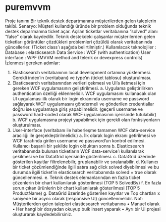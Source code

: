 # puremvvm
Proje tanımı
Bir teknik destek departmanına müşterilerden gelen taleplerin takibi.
Senaryo: Müşteri kullandığı üründe bir problem olduğunda teknik destek deparmanına ticket açar.
Açılan ticketlar veritabanına “solved” alanı “false” olarak kaydedilir. Teknik destekdeki çalışanlar
müşterilerden gelen ticketları görüntüler çözdükleri problemleri çözüldü olarak veritabanında
güncellerler. (Ticket class’ı aşağıda belirtilmiştir.)
Kullanılacak teknolojiler :
Database : elasticsearch
Data Service : WCF (with authentication)
User interface : WPF (MVVM method and telerik or devexpress controls)
İzlenmesi gereken adımlar:
1. Elasticsearch veritabanının local development ortamına yüklenmesi. Gerekli index’in
(veritabanı) ve type’ın (ticket tablosu) oluşturulması.
2. Elasticsearch veritabanından verileri çekmesi ve UI’a iletmesi için gereken WCF
uygulamasının geliştirilmesi.
a. Uygulama geliştirilirken authentication özelliği eklenmelidir. WCF uygulamasını
kullanacak olan UI uygulaması ilk olarak bir login ekranında username ve password
sağlayarak WCF uygulamasını göndermeli ve gönderilen credentiallar doğru ise
uygulamaya giriş yapabilmelidir. (geçerli username ve password hard-coded olarak
WCF uygulamasının içerisinde tutulabilir)
b. WCF uygulamasına projeyi yapabilmek için gerekli olan fonksiyonların oluşturulması.
3. User-interface (veritabanı ile haberleşme tamamen WCF data-service aracılığı ile
gerçekleştirilmelidir.)
a. İlk olarak login ekranı getirilmesi ve WCF tarafında girilen username ve password’un
kontrol edilmesi.
Kullanıcı başarılı bir şekilde login olduktan sonra
b. Elasticsearch veritabanında bulunan ticketların WCF data-service’ı kullanılarak
çekilmesi ve bir DataGrid içerisinde gösterilmesi.
c. DataGrid üzerinde gösterilen kayıtlar filtrelenebilir, gruplanabilir ve sıralanabilir.
d. Kullanıcı bir ticket çözümlendiğinde ilgili satıra sağ click solved diyebilmesi ve bu
durumda ilgili ticket’ın elasticsearch veritabanında solved = true olarak
güncellenmesi.
e. Teknik destek elemanlarından en fazla ticket çözenlerin bir chart kullanılarak
gösterilmesi (TOP 5 SolvedBy)
f. En fazla sorun çıkan ürünlerin bir chart kullanılarak gösterilmesi (TOP 5
ProductName)
g. DataGrid üzerinde gösterilen kayıtlar ve Top chartları x saniyede bir async olarak
(responsive UI) güncellenmelidir.
Not:
Müşterilerden gelen talepleri elasticsearch veritabanına
• Manuel olarak
• Her hangi bir dosyadan okuyup bulk insert yaparak
• Ayrı bir UI projesi oluşturarak
kaydedebilirsiniz.

